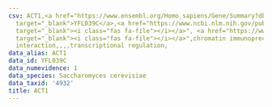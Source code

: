 ```yaml
---
csv: ACT1,<a href="https://www.ensembl.org/Homo_sapiens/Gene/Summary?db=core;g=YFL039C"
  target="_blank">YFL039C</a>,<a href="https://www.ncbi.nlm.nih.gov/pubmed/15343339"
  target="_blank"><i class="fas fa-file"></i></a>", <a href="https://www.ncbi.nlm.nih.gov/pubmed/30332327"
  target="_blank"><i class="fas fa-file"></i></a>",chromatin immunoprecipitation assay,direct
  interaction,,,,transcriptional regulation,
data_alias: ACT1
data_id: YFL039C
data_numevidence: 1
data_species: Saccharomyces cerevisiae
data_taxid: '4932'
title: ACT1
---
```

